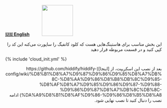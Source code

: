 [**🇺🇸 English**](https://github.com/hiddify/hiddify-config/wiki/Cloud-init-installation)&nbsp;&nbsp;&nbsp;&nbsp;&nbsp;&nbsp;&nbsp;&nbsp;&nbsp;&nbsp;<a href="https://github.com/hiddify/hiddify-config/wiki/%D9%87%D9%85%D9%87-%D8%A2%D9%85%D9%88%D8%B2%D8%B4%E2%80%8C%D9%87%D8%A7-%D9%88-%D9%88%DB%8C%D8%AF%D8%A6%D9%88%D9%87%D8%A7"><img width="100" src="https://github.com/hiddify/hiddify-config/assets/125398461/3704cd84-eee6-4c45-abe7-3c02936bbebb" /></a>

<div dir="rtl" markdown=1>

این بخش مناسب برای هاستینگ‌هایی هست که کلود کانفیگ را ساپورت می‌کنه
این کد را کپی کنید و در قسمت مربوطه قرار دهید

</div>

{% include 'cloud_init.yml' %}

<div dir="rtl" markdown=1>
بعد از نصب این اسکریپت، از [اینجا](https://github.com/hiddify/hiddify-config/wiki/%D8%B1%D8%A7%D9%87%D9%86%D9%85%D8%A7%DB%8C-%D8%AA%D9%86%D8%B8%DB%8C%D9%85-%D8%AF%D8%A7%D9%85%D9%86%D9%87-%D9%88-%D9%86%D9%87%D8%A7%DB%8C%DB%8C-%DA%A9%D8%B1%D8%AF%D9%86-%D9%86%D8%B5%D8%A8) ادامه نصب را دنبال کنید تا نصب نهایی شود.

<div markdown=1>